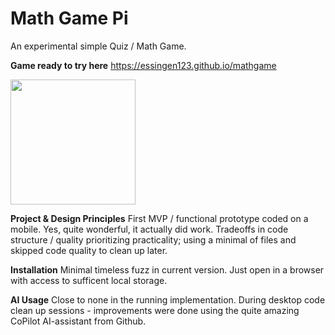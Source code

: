 # Math Game Pi
An experimental simple Quiz / Math Game. 

**Game ready to try here**
https://essingen123.github.io/mathgame

<img src="https://user-images.githubusercontent.com/20803840/151665677-3da049d3-4c5d-4935-b8e2-8b85fb4a1cd8.png" width="200" />

**Project & Design Principles**
First MVP / functional prototype coded on a mobile. Yes, quite
wonderful, it actually did work. 
 Tradeoffs in code structure / quality prioritizing practicality; using a minimal of files
 and skipped code quality to clean up later.  
 
**Installation** 
 Minimal timeless fuzz in current version. Just open in a browser with access to sufficent local storage. 
 
**AI Usage** 
Close to none in the running implementation. During desktop code clean up sessions - improvements were done using 
the quite amazing CoPilot AI-assistant from Github. 




